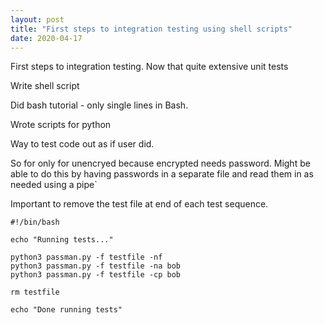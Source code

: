 ```yaml
---
layout: post
title: "First steps to integration testing using shell scripts"
date: 2020-04-17
---
```


First steps to integration testing. Now that quite extensive unit tests

Write shell script

Did bash tutorial - only single lines in Bash. 

Wrote scripts for python

Way to test code out as if user did.

So for only for unencryed because encrypted needs password. Might be able to do this by having passwords in a separate file and read them in as needed using a pipe`

Important to remove the test file at end of each test sequence. 

````
#!/bin/bash

echo "Running tests..."

python3 passman.py -f testfile -nf
python3 passman.py -f testfile -na bob
python3 passman.py -f testfile -cp bob

rm testfile

echo "Done running tests"

````
